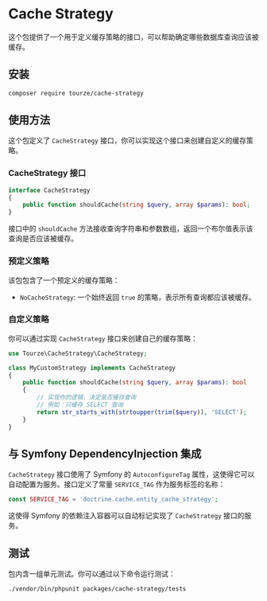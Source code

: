 # Cache Strategy

这个包提供了一个用于定义缓存策略的接口，可以帮助确定哪些数据库查询应该被缓存。

## 安装

```bash
composer require tourze/cache-strategy
```

## 使用方法

这个包定义了 `CacheStrategy` 接口，你可以实现这个接口来创建自定义的缓存策略。

### CacheStrategy 接口

```php
interface CacheStrategy
{
    public function shouldCache(string $query, array $params): bool;
}
```

接口中的 `shouldCache` 方法接收查询字符串和参数数组，返回一个布尔值表示该查询是否应该被缓存。

### 预定义策略

该包包含了一个预定义的缓存策略：

- `NoCacheStrategy`: 一个始终返回 `true` 的策略，表示所有查询都应该被缓存。

### 自定义策略

你可以通过实现 `CacheStrategy` 接口来创建自己的缓存策略：

```php
use Tourze\CacheStrategy\CacheStrategy;

class MyCustomStrategy implements CacheStrategy
{
    public function shouldCache(string $query, array $params): bool
    {
        // 实现你的逻辑，决定是否缓存查询
        // 例如：只缓存 SELECT 查询
        return str_starts_with(strtoupper(trim($query)), 'SELECT');
    }
}
```

## 与 Symfony DependencyInjection 集成

`CacheStrategy` 接口使用了 Symfony 的 `AutoconfigureTag` 属性，这使得它可以自动配置为服务。接口定义了常量 `SERVICE_TAG` 作为服务标签的名称：

```php
const SERVICE_TAG = 'doctrine.cache.entity_cache_strategy';
```

这使得 Symfony 的依赖注入容器可以自动标记实现了 `CacheStrategy` 接口的服务。

## 测试

包内含一组单元测试。你可以通过以下命令运行测试：

```bash
./vendor/bin/phpunit packages/cache-strategy/tests
```
